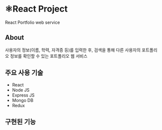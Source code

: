 # ⚛React Project
React Portfolio web service
## About
사용자의 정보(이름, 학력, 자격증 등)를 입력한 후, 검색을 통해 다른 사용자의 포트폴리오 정보를 확인할 수 있는 포트폴리오 웹 서비스

## 주요 사용 기술
* React
* Node JS
* Express JS
* Mongo DB
* Redux

## 구현된 기능
